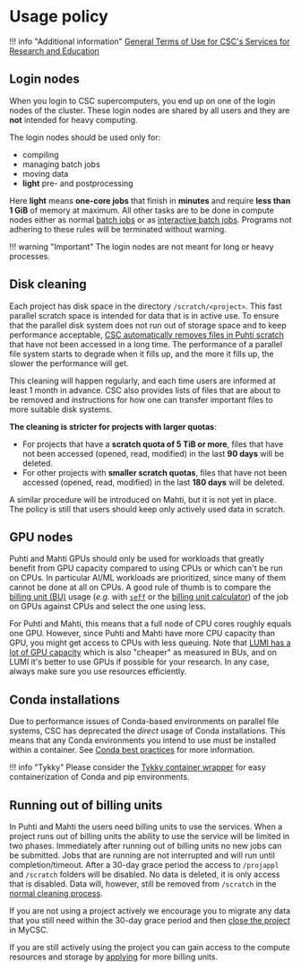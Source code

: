 # Usage policy

!!! info "Additional information"
    [General Terms of Use for CSC's Services for Research and
    Education](https://research.csc.fi/general-terms-of-use)

## Login nodes

When you login to CSC supercomputers, you end up on one of the login nodes of
the cluster. These login nodes are shared by all users and they are **not**
intended for heavy computing.

The login nodes should be used only for:

* compiling
* managing batch jobs
* moving data
* **light** pre- and postprocessing

Here **light** means **one-core jobs** that finish in **minutes** and require
**less than 1 GiB** of memory at maximum. All other tasks are to be done in
compute nodes either as normal [batch jobs](running/getting-started.md) or as
[interactive batch jobs](running/interactive-usage.md). Programs not adhering
to these rules will be terminated without warning.

!!! warning "Important"
    The login nodes are not meant for long or heavy processes.

## Disk cleaning

Each project has disk space in the directory `/scratch/<project>`. This fast
parallel scratch space is intended for data that is in active use. To ensure
that the parallel disk system does not run out of storage space and to keep
performance acceptable,
[CSC automatically removes files in Puhti scratch](../support/tutorials/clean-up-data.md#automatic-removal-of-files)
that have not been accessed in a long time. The performance of a parallel file
system starts to degrade when it fills up, and the more it fills up, the slower
the performance will get.

This cleaning will happen regularly, and each time users are informed at least
1 month in advance. CSC also provides lists of files that are about to be
removed and instructions for how one can transfer important files to more
suitable disk systems.

**The cleaning is stricter for projects with larger quotas**:

* For projects that have a **scratch quota of 5 TiB or more**, files that have
  not been accessed (opened, read, modified) in the last **90 days** will be
  deleted.
* For other projects with **smaller scratch quotas**, files that have not been
  accessed (opened, read, modified) in the last **180 days** will be deleted.

A similar procedure will be introduced on Mahti, but it is not yet in place.
The policy is still that users should keep only actively used data in scratch.

## GPU nodes

Puhti and Mahti GPUs should only be used for workloads that greatly benefit
from GPU capacity compared to using CPUs or which can't be run on CPUs. In
particular AI/ML workloads are prioritized, since many of them cannot be done
at all on CPUs. A good rule of thumb is to compare the
[billing unit (BU)](../accounts/billing.md) usage (_e.g._ with
[`seff`](./performance.md#quick-start-efficiency-report-with-seff)
or the [billing unit calculator](https://research.csc.fi/billing-units/#buc))
of the job on GPUs against CPUs and select the one using less.

For Puhti and Mahti, this means that a full node of CPU cores roughly equals
one GPU. However, since Puhti and Mahti have more CPU capacity than GPU, you
might get access to CPUs with less queuing. Note that
[LUMI has a lot of GPU capacity](https://docs.lumi-supercomputer.eu/hardware/lumig/)
which is also "cheaper" as measured in BUs, and on LUMI it's better to use GPUs
if possible for your research. In any case, always make sure you use resources
efficiently.

## Conda installations

Due to performance issues of Conda-based environments on parallel file systems,
CSC has deprecated the _direct_ usage of Conda installations. This means that
any Conda environments you intend to use must be installed within a container.
See [Conda best practices](../support/tutorials/conda.md) for more information.

!!! info "Tykky"
    Please consider the [Tykky container wrapper](containers/tykky.md) for easy
    containerization of Conda and pip environments.

## Running out of billing units

In Puhti and Mahti the users need billing units to use the services. When a
project runs out of billing units the ability to use the service will be
limited in two phases. Immediately after running out of billing units no new
jobs can be submitted. Jobs that are running are not interrupted and will run
until completion/timeout. After a 30-day grace period the access to `/projappl`
and `/scratch` folders will be disabled. No data is deleted, it is only access
that is disabled. Data will, however, still be removed from `/scratch` in the
[normal cleaning process](#disk-cleaning).

If you are not using a project actively we encourage you to migrate any data
that you still need within the 30-day grace period and then
[close the project](../accounts/how-to-manage-your-project.md#project-closure)
in MyCSC.

If you are still actively using the project you can gain access to the compute
resources and storage by
[applying](../accounts/how-to-apply-for-billing-units.md) for more billing
units.
